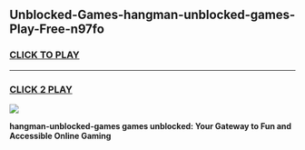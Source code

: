 
## Unblocked-Games-hangman-unblocked-games-Play-Free-n97fo
<h3>
<a href="https://premium76.site?title=hangman-unblocked-games&ref=15A">CLICK TO PLAY</a></h3>
<hr>

<h3>
<a href="https://premium76.site?title=hangman-unblocked-games&ref=15A">CLICK 2 PLAY</a>
  
</h3>

<a href="https://premium76.site?title=hangman-unblocked-games&ref=15A"><img src="https://clearcache.store/games.png"></a>


**hangman-unblocked-games games unblocked: Your Gateway to Fun and Accessible Online Gaming**
